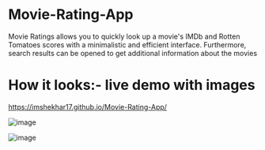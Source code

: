 # Movie-Rating-App
Movie Ratings allows you to quickly look up a movie's IMDb and Rotten Tomatoes scores with a minimalistic and efficient interface. Furthermore, search results can be opened to get additional information about the movies

# How it looks:- live demo with images

https://imshekhar17.github.io/Movie-Rating-App/

![image](https://user-images.githubusercontent.com/118382443/233149396-9074fab1-2e1f-4ee9-acee-72b751ae4b05.png)


![image](https://user-images.githubusercontent.com/118382443/233149165-405243ef-da58-40af-96a3-a2ebbafd1c3d.png)
